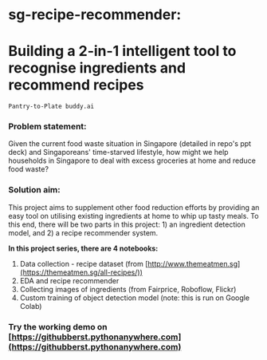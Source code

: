 # sg-recipe-recommender: 
# Building a 2-in-1 intelligent tool to recognise ingredients and recommend recipes
`Pantry-to-Plate buddy.ai`

### Problem statement: 
Given the current food waste situation in Singapore (detailed in repo's ppt deck) and Singaporeans' time-starved lifestyle, how might we help households in Singapore to deal with excess groceries at home and reduce food waste?

### Solution aim: 
This project aims to supplement other food reduction efforts by providing an easy tool on utilising existing ingredients at home to whip up tasty meals. To this end, there will be two parts in this project: 1) an ingredient detection model, and 2) a recipe recommender system.

**In this project series, there are 4 notebooks:**
1. Data collection - recipe dataset (from [http://www.themeatmen.sg](https://themeatmen.sg/all-recipes/))
2. EDA and recipe recommender
3. Collecting images of ingredients (from Fairprice, Roboflow, Flickr) 
4. Custom training of object detection model (note: this is run on Google Colab)

### Try the working demo on [https://githubberst.pythonanywhere.com](https://githubberst.pythonanywhere.com) 
